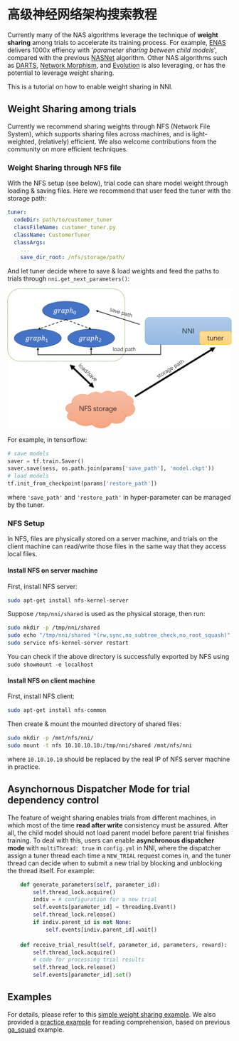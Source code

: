 # 高级神经网络架构搜索教程

Currently many of the NAS algorithms leverage the technique of **weight sharing** among trials to accelerate its training process. For example, [ENAS](https://arxiv.org/abs/1802.03268) delivers 1000x effiency with '*parameter sharing between child models*', compared with the previous [NASNet](https://arxiv.org/abs/1707.07012) algorithm. Other NAS algorithms such as [DARTS](https://arxiv.org/abs/1806.09055), [Network Morphism](https://arxiv.org/abs/1806.10282), and [Evolution](https://arxiv.org/abs/1703.01041) is also leveraging, or has the potential to leverage weight sharing.

This is a tutorial on how to enable weight sharing in NNI.

## Weight Sharing among trials

Currently we recommend sharing weights through NFS (Network File System), which supports sharing files across machines, and is light-weighted, (relatively) efficient. We also welcome contributions from the community on more efficient techniques.

### Weight Sharing through NFS file

With the NFS setup (see below), trial code can share model weight through loading & saving files. Here we recommend that user feed the tuner with the storage path:

```yaml
tuner:
  codeDir: path/to/customer_tuner
  classFileName: customer_tuner.py 
  className: CustomerTuner
  classArgs:
    ...
    save_dir_root: /nfs/storage/path/
```

And let tuner decide where to save & load weights and feed the paths to trials through `nni.get_next_parameters()`:

![weight_sharing_design](./img/weight_sharing.png)

For example, in tensorflow:

```python
# save models
saver = tf.train.Saver()
saver.save(sess, os.path.join(params['save_path'], 'model.ckpt'))
# load models
tf.init_from_checkpoint(params['restore_path'])
```

where `'save_path'` and `'restore_path'` in hyper-parameter can be managed by the tuner.

### NFS Setup

In NFS, files are physically stored on a server machine, and trials on the client machine can read/write those files in the same way that they access local files.

#### Install NFS on server machine

First, install NFS server:

```bash
sudo apt-get install nfs-kernel-server
```

Suppose `/tmp/nni/shared` is used as the physical storage, then run:

```bash
sudo mkdir -p /tmp/nni/shared
sudo echo "/tmp/nni/shared *(rw,sync,no_subtree_check,no_root_squash)" >> /etc/exports
sudo service nfs-kernel-server restart
```

You can check if the above directory is successfully exported by NFS using `sudo showmount -e localhost`

#### Install NFS on client machine

First, install NFS client:

```bash
sudo apt-get install nfs-common
```

Then create & mount the mounted directory of shared files:

```bash
sudo mkdir -p /mnt/nfs/nni/
sudo mount -t nfs 10.10.10.10:/tmp/nni/shared /mnt/nfs/nni
```

where `10.10.10.10` should be replaced by the real IP of NFS server machine in practice.

## Asynchornous Dispatcher Mode for trial dependency control

The feature of weight sharing enables trials from different machines, in which most of the time **read after write** consistency must be assured. After all, the child model should not load parent model before parent trial finishes training. To deal with this, users can enable **asynchronous dispatcher mode** with `multiThread: true` in `config.yml` in NNI, where the dispatcher assign a tuner thread each time a `NEW_TRIAL` request comes in, and the tuner thread can decide when to submit a new trial by blocking and unblocking the thread itself. For example:

```python
    def generate_parameters(self, parameter_id):
        self.thread_lock.acquire()
        indiv = # configuration for a new trial
        self.events[parameter_id] = threading.Event()
        self.thread_lock.release()
        if indiv.parent_id is not None:
            self.events[indiv.parent_id].wait()

    def receive_trial_result(self, parameter_id, parameters, reward):
        self.thread_lock.acquire()
        # code for processing trial results
        self.thread_lock.release()
        self.events[parameter_id].set()
```

## Examples

For details, please refer to this [simple weight sharing example](../test/async_sharing_test). We also provided a [practice example](../examples/trials/weight_sharing/ga_squad) for reading comprehension, based on previous [ga_squad](../examples/trials/ga_squad) example.